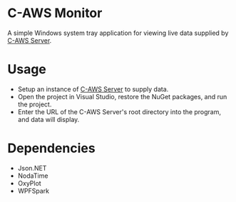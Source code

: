 # C-AWS Monitor
A simple Windows system tray application for viewing live data supplied by [C-AWS Server](https://github.com/henryshunt/c-aws-server).

# Usage
- Setup an instance of [C-AWS Server](https://github.com/henryshunt/c-aws-server) to supply data.
- Open the project in Visual Studio, restore the NuGet packages, and run the project.
- Enter the URL of the C-AWS Server's root directory into the program, and data will display.

# Dependencies
- Json.NET
- NodaTime
- OxyPlot
- WPFSpark
